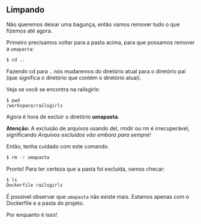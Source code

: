 ## Limpando

Não queremos deixar uma bagunça, então vamos remover tudo o que fizemos até agora.

Primeiro precisamos voltar para a pasta acima, para que possamos remover a `umapasta`:

```sh
$ cd ..
```

Fazendo cd para .. nós mudaremos do diretório atual para o diretório pai (que significa o diretório que contém o diretório atual).

Veja se você se encontra na railsgirls:

```
$ pwd
/workspace/railsgirls
```

Agora é hora de excluir o diretório **umapasta**.

**Atenção:** A exclusão de arquivos usando del, rmdir ou rm é irrecuperável, significando _Arquivos excluídos vão embora para sempre!_

Então, tenha cuidado com este comando.

```sh
$ rm -r umapasta
```

Pronto! Para ter certeza que a pasta foi excluída, vamos checar:

```sh
$ ls
Dockerfile railsgirls
```

É possível observar que `umapasta` não existe mais. Estamos apenas com o Dockerfile e a pasta do projeto.

Por enquanto é isso!
